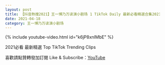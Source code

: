 ```yaml
---
layout: post
title: 【抖音熱搜2021】王一博乃万读演小剧场 1 TikTok Daily 最新必看精選合集2021 04 18
date: 2021-04-18
category: 王一博乃万读演小剧场
---
```


{% include youtube-video.html id="k6jP8xnlMbE" %}

2021必看 最新精選 Top TikTok Trending Clips

喜歡請點贊轉發加訂閱 Like & Subscribe：[YouTube](https://www.youtube.com/channel/UCAoR7VcanIPd04uEq_GIylA/videos)

